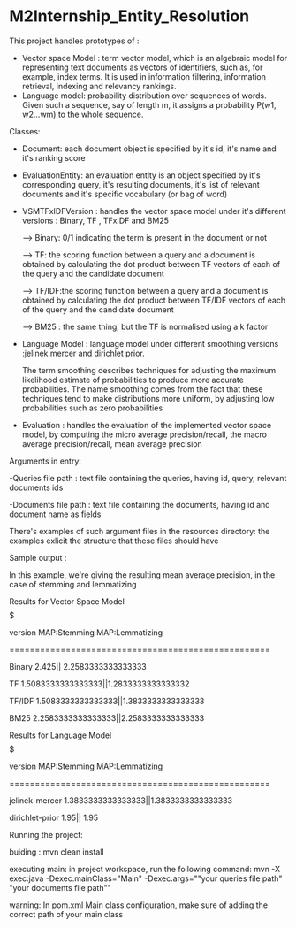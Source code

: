 # M2Internship_Entity_Resolution

This project handles prototypes of :
 - Vector space Model : term vector model, which is an algebraic model for representing text
 documents  as vectors of identifiers, such as, for example, index terms. It is used in information filtering,
 information retrieval, indexing and relevancy rankings.
 - Language model:  probability distribution over sequences of words. Given such a sequence, say of length m, it assigns a probability
P(w1, w2...wm) to the whole sequence.

Classes:

  - Document: each document object is specified by it's id, it's name and it's ranking score
  - EvaluationEntity: an evaluation entity is an object specified by it's corresponding query, it's resulting documents,
  it's list of relevant documents and it's specific vocabulary (or bag of word)
   
- VSMTFxIDFVersion : handles the vector space model under it's different versions : Binary, TF , TFxIDF and
BM25

    --> Binary: 0/1 indicating the term is present in the document or not

    --> TF: the scoring function between a query and a document is obtained by calculating the dot product between TF
      vectors of each of the query and the candidate document

    --> TF/IDF:the scoring function between a query and a document is obtained by calculating the dot product between TF/IDF
        vectors of each of the query and the candidate document

    --> BM25 : the same thing, but the TF is normalised using a k factor

- Language Model : language model under different smoothing versions :jelinek mercer and dirichlet prior.

    The term smoothing describes techniques for
    adjusting the maximum likelihood estimate of probabilities to produce
    more accurate probabilities. The name smoothing comes from the fact that these techniques
    tend to make distributions more uniform, by adjusting low probabilities such as zero probabilities

- Evaluation : handles the evaluation of the implemented vector space model, by computing the micro average precision/recall,
the macro average precision/recall, mean average precision

Arguments in entry:

-Queries file path : text file containing the queries, having id, query, relevant documents ids

-Documents file path : text file containing the documents, having id and document name as fields


There's examples of such argument files in the resources directory: the examples exlicit the structure
that these files should have


Sample output : 

In this example, we're giving the resulting mean average precision, in the case of stemming and lemmatizing




 $$$$$$$$$$$$ Results for Vector Space Model $$$$$$$$$$$$$


version   MAP:Stemming  MAP:Lemmatizing


 ===================================================

 Binary    2.425||   2.2583333333333333

 TF        1.5083333333333333||1.2833333333333332

 TF/IDF    1.5083333333333333||1.3833333333333333

 BM25      2.2583333333333333||2.2583333333333333

 $$$$$$$$$$$$ Results for Language Model$$$$$$$$$$$$$


 version MAP:Stemming       MAP:Lemmatizing

 ===================================================

 jelinek-mercer 1.3833333333333333||1.3833333333333333

 dirichlet-prior 1.95||    1.95




Running the project:

buiding : mvn clean install

executing main: in project workspace, run the following command:
mvn -X exec:java -Dexec.mainClass="Main" -Dexec.args=""your queries file path" "your documents file path""

warning: In pom.xml Main class configuration, make sure of adding the correct path
of your main class

